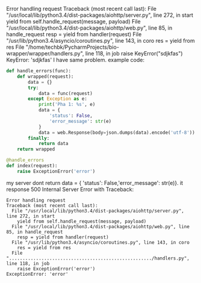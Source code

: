Error handling request
Traceback (most recent call last):
  File "/usr/local/lib/python3.4/dist-packages/aiohttp/server.py", line 272, in start
    yield from self.handle_request(message, payload)
  File "/usr/local/lib/python3.4/dist-packages/aiohttp/web.py", line 85, in handle_request
    resp = yield from handler(request)
  File "/usr/lib/python3.4/asyncio/coroutines.py", line 143, in coro
    res = yield from res
  File "/home/techbk/PycharmProjects/bio-wrapper/wrapper/handlers.py", line 118, in job
    raise KeyError("sdjkfas")
KeyError: 'sdjkfas'
I have same problem.
example code:
```python
def handle_errors(func):
    def wrapped(request):
        data = {}
        try:
            data = func(request)
        except Exception as e:
            print('Pha 1: %s', e)
            data = {
                'status': False,
                'error_message': str(e)
            }
            data = web.Response(body=json.dumps(data).encode('utf-8'))
        finally:
            return data
    return wrapped

@handle_errors
def index(request):
    raise ExceptionError('error')
```

my server dont return data = { 'status': False,'error_message': str(e)}.
it response 500 Internal Server Error with Traceback:

```
Error handling request
Traceback (most recent call last):
  File "/usr/local/lib/python3.4/dist-packages/aiohttp/server.py", line 272, in start
    yield from self.handle_request(message, payload)
  File "/usr/local/lib/python3.4/dist-packages/aiohttp/web.py", line 85, in handle_request
    resp = yield from handler(request)
  File "/usr/lib/python3.4/asyncio/coroutines.py", line 143, in coro
    res = yield from res
  File "...................................................../handlers.py", line 118, in job
    raise ExceptionError('error')
ExceptionError: 'error'
```
